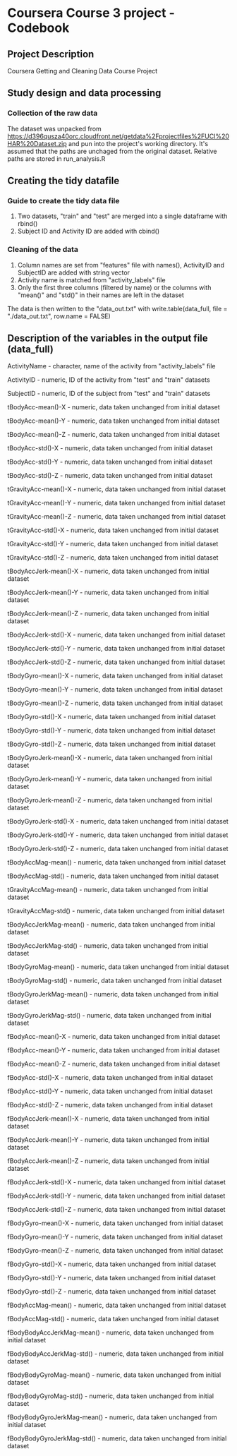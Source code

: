 # Coursera Course 3 project - Codebook
## Project Description
Coursera Getting and Cleaning Data Course Project

## Study design and data processing

### Collection of the raw data
The dataset was unpacked from https://d396qusza40orc.cloudfront.net/getdata%2Fprojectfiles%2FUCI%20HAR%20Dataset.zip
and pun into the project's working directory. It's assumed that the paths are unchaged from the original dataset. Relative paths are stored in run_analysis.R

## Creating the tidy datafile

### Guide to create the tidy data file
1. Two datasets, "train" and "test" are merged into a single dataframe with rbind()
2. Subject ID and Activity ID are added with cbind()

### Cleaning of the data
1. Column names are set from "features" file with names(), ActivityID and SubjectID are added with string vector
2. Activity name is matched from "activity_labels" file
3. Only the first three columns (filtered by name) or the columns with "mean()" and "std()" in their names are left in the dataset

The data is then written to the "data_out.txt" with 
write.table(data_full, file = "./data_out.txt", row.name = FALSE)

## Description of the variables in the output file (data_full)
ActivityName - character, name of the activity from "activity_labels" file

ActivityID - numeric, ID of the activity from "test" and "train" datasets

SubjectID - numeric, ID of the subject from "test" and "train" datasets

tBodyAcc-mean()-X - numeric, data taken unchanged from initial dataset

tBodyAcc-mean()-Y - numeric, data taken unchanged from initial dataset

tBodyAcc-mean()-Z - numeric, data taken unchanged from initial dataset

tBodyAcc-std()-X - numeric, data taken unchanged from initial dataset

tBodyAcc-std()-Y - numeric, data taken unchanged from initial dataset

tBodyAcc-std()-Z - numeric, data taken unchanged from initial dataset

tGravityAcc-mean()-X - numeric, data taken unchanged from initial dataset

tGravityAcc-mean()-Y - numeric, data taken unchanged from initial dataset

tGravityAcc-mean()-Z - numeric, data taken unchanged from initial dataset

tGravityAcc-std()-X - numeric, data taken unchanged from initial dataset

tGravityAcc-std()-Y - numeric, data taken unchanged from initial dataset

tGravityAcc-std()-Z - numeric, data taken unchanged from initial dataset

tBodyAccJerk-mean()-X - numeric, data taken unchanged from initial dataset

tBodyAccJerk-mean()-Y - numeric, data taken unchanged from initial dataset

tBodyAccJerk-mean()-Z - numeric, data taken unchanged from initial dataset

tBodyAccJerk-std()-X - numeric, data taken unchanged from initial dataset

tBodyAccJerk-std()-Y - numeric, data taken unchanged from initial dataset

tBodyAccJerk-std()-Z - numeric, data taken unchanged from initial dataset

tBodyGyro-mean()-X - numeric, data taken unchanged from initial dataset

tBodyGyro-mean()-Y - numeric, data taken unchanged from initial dataset

tBodyGyro-mean()-Z - numeric, data taken unchanged from initial dataset

tBodyGyro-std()-X - numeric, data taken unchanged from initial dataset

tBodyGyro-std()-Y - numeric, data taken unchanged from initial dataset

tBodyGyro-std()-Z - numeric, data taken unchanged from initial dataset

tBodyGyroJerk-mean()-X - numeric, data taken unchanged from initial dataset

tBodyGyroJerk-mean()-Y - numeric, data taken unchanged from initial dataset

tBodyGyroJerk-mean()-Z - numeric, data taken unchanged from initial dataset

tBodyGyroJerk-std()-X - numeric, data taken unchanged from initial dataset

tBodyGyroJerk-std()-Y - numeric, data taken unchanged from initial dataset

tBodyGyroJerk-std()-Z - numeric, data taken unchanged from initial dataset

tBodyAccMag-mean() - numeric, data taken unchanged from initial dataset

tBodyAccMag-std() - numeric, data taken unchanged from initial dataset

tGravityAccMag-mean() - numeric, data taken unchanged from initial dataset

tGravityAccMag-std() - numeric, data taken unchanged from initial dataset

tBodyAccJerkMag-mean() - numeric, data taken unchanged from initial dataset

tBodyAccJerkMag-std() - numeric, data taken unchanged from initial dataset

tBodyGyroMag-mean() - numeric, data taken unchanged from initial dataset

tBodyGyroMag-std() - numeric, data taken unchanged from initial dataset

tBodyGyroJerkMag-mean() - numeric, data taken unchanged from initial dataset

tBodyGyroJerkMag-std() - numeric, data taken unchanged from initial dataset

fBodyAcc-mean()-X - numeric, data taken unchanged from initial dataset

fBodyAcc-mean()-Y - numeric, data taken unchanged from initial dataset

fBodyAcc-mean()-Z - numeric, data taken unchanged from initial dataset

fBodyAcc-std()-X - numeric, data taken unchanged from initial dataset

fBodyAcc-std()-Y - numeric, data taken unchanged from initial dataset

fBodyAcc-std()-Z - numeric, data taken unchanged from initial dataset

fBodyAccJerk-mean()-X - numeric, data taken unchanged from initial dataset

fBodyAccJerk-mean()-Y - numeric, data taken unchanged from initial dataset

fBodyAccJerk-mean()-Z - numeric, data taken unchanged from initial dataset

fBodyAccJerk-std()-X - numeric, data taken unchanged from initial dataset

fBodyAccJerk-std()-Y - numeric, data taken unchanged from initial dataset

fBodyAccJerk-std()-Z - numeric, data taken unchanged from initial dataset

fBodyGyro-mean()-X - numeric, data taken unchanged from initial dataset

fBodyGyro-mean()-Y - numeric, data taken unchanged from initial dataset

fBodyGyro-mean()-Z - numeric, data taken unchanged from initial dataset

fBodyGyro-std()-X - numeric, data taken unchanged from initial dataset

fBodyGyro-std()-Y - numeric, data taken unchanged from initial dataset

fBodyGyro-std()-Z - numeric, data taken unchanged from initial dataset

fBodyAccMag-mean() - numeric, data taken unchanged from initial dataset

fBodyAccMag-std() - numeric, data taken unchanged from initial dataset

fBodyBodyAccJerkMag-mean() - numeric, data taken unchanged from initial dataset

fBodyBodyAccJerkMag-std() - numeric, data taken unchanged from initial dataset

fBodyBodyGyroMag-mean() - numeric, data taken unchanged from initial dataset

fBodyBodyGyroMag-std() - numeric, data taken unchanged from initial dataset

fBodyBodyGyroJerkMag-mean() - numeric, data taken unchanged from initial dataset

fBodyBodyGyroJerkMag-std() - numeric, data taken unchanged from initial dataset
